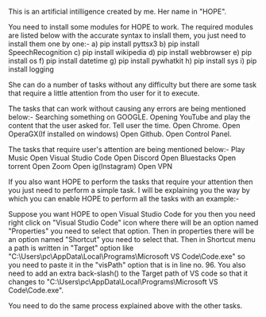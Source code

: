 This is an artificial intilligence created by me. Her name in "HOPE".

You need to install some modules for HOPE to work. The required modules are listed below with the accurate syntax to inslall them, you just need to install them one by one:-
a) pip install pyttsx3
b) pip install SpeechRecognition
c) pip install wikipedia
d) pip install webbrowser
e) pip install os
f) pip install datetime
g) pip install pywhatkit
h) pip install sys
i) pip install logging

She can do a number of tasks without any difficulty but there are some task that require a little attention from tho user for it to execute. 

The tasks that can work without causing any errors are being mentioned below:-
Searching something on GOOGLE.
Opening YouTube and play the content that the user asked for.
Tell user the time.
Open Chrome.
Open OperaGX(If installed on windows)
Open Github.
Open Control Panel.

The tasks that require user's attention are being mentioned below:-
Play Music
Open Visual Studio Code
Open Discord
Open Bluestacks
Open torrent
Open Zoom
Open ig(Instagram)
Open VPN

If you also want HOPE to perform the tasks that require your attention then you just need to perform a simple task. 
I will be explaining you the way by which you can enable HOPE to perform all the tasks with an example:- 

Suppose you want HOPE to open Visual Studio Code for you then you need right click on "Visual Studio Code" icon where there will be an option named "Properties" you need to select that option. Then in properties there will be an option named "Shortcut" you need to select that. Then in Shortcut menu a path is written in "Target" option like "C:\Users\pc\AppData\Local\Programs\Microsoft VS Code\Code.exe" so you need to paste it in the "visPath" option that is in line no. 96. You also need to add an extra back-slash(\) to the Target path of VS code so that it changes to "C:\\Users\\pc\\AppData\\Local\\Programs\\Microsoft VS Code\\Code.exe".

You need to do the same process explained above with the other tasks.